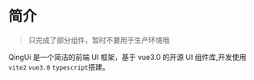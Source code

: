 # 简介

> 只完成了部分组件，暂时不要用于生产环境哦

QingUi 是一个简洁的前端 UI 框架，基于 vue3.0 的开源 UI 组件库,开发使用`vite2` `vue3.0` `typescript`搭建。<br>